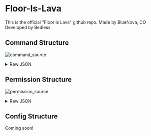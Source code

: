 # Floor-Is-Lava
This is the official "Floor is Lava" github repo. Made by BlueNova, CO Developed by Bedless.

## Command Structure

![command_source](https://github.com/Bedlesssgod/Floor-Is-Lava/assets/77199633/968f0c63-08e8-4abd-be1d-0b87defd976d)
<details>
<summary>Raw JSON</summary>

```json
{
  "fil": {
    "lobby": {
      "create": {},
      "list": {},
      "leave": {},
      "remove": {},
      "start": {}
    },
    "invite": {
      "accept": {}
    },
    "game": {
      "leave": {}
    }
  }
}
```

</details>

## Permission Structure
![permission_source](https://github.com/Bedlesssgod/Floor-Is-Lava/assets/77199633/069732a6-139c-4fd1-9cf3-bfb20e0f7778)
<details>
  <summary>Raw JSON</summary>
  
  ```json
  {
  "fil": {
    "Permission": "fil.command.fil",
    "lobby": {
      "Permission": "fil.command.fil.lobby",
      "create": {
        "Permission": "fil.command.fil.lobby.create"
      },
      "list": {
        "Permission": "fil.command.fil.lobby.list"
      },
      "leave": {
        "Permission": "fil.command.fil.lobby.leave"
      },
      "remove": {
        "Permission": "fil.command.fil.lobby.remove"
      },
      "start": {
        "Permission": "fil.command.fil.lobby.start"
      }
    },
    "invite": {
      "Permission": "fil.command.fil.invite",
      "accept": {
        "Permission": "fil.command.fil.invite.accept"
      }
    },
    "game": {
      "Permission": "fil.command.game",
      "leave": {
        "Permission": "fil.command.fil.game.noleave"
      }
    }
  }
}
```
</details>

## Config Structure
Coming soon!
